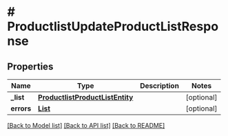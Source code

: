 # # ProductlistUpdateProductListResponse


## Properties 


Name | Type | Description | Notes
------------ | ------------- | ------------- | -------------
**_list**| [**ProductlistProductListEntity**](ProductlistProductListEntity.md) |   | [optional]
**errors**| [**List<ProductlistProductListError>**](ProductlistProductListError.md) |   | [optional]


[[Back to Model list]](../../README.md#models) [[Back to API list]](../../README.md#endpoints) [[Back to README]](../../README.md)

